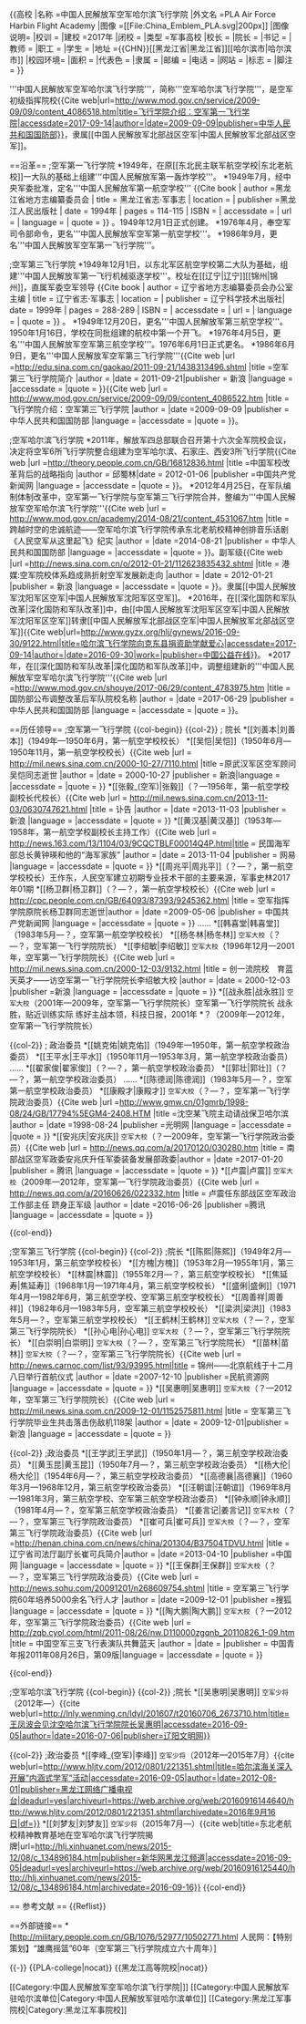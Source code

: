 {{高校
|名称    =中国人民解放军空军哈尔滨飞行学院
|外文名  =PLA Air Force Harbin Flight Academy
|图像    =[[File:China_Emblem_PLA.svg|200px]]
|图像说明=
|校训    =
|建校    =2017年
|闭校    =
|类型    =军事高校
|校长    =
|院长    =
|书记    =
|教师    =
|职工    =
|学生    =
|地址    ={{CHN}}[[黑龙江省|黑龙江省]][[哈尔滨市|哈尔滨市]]
|校园环境=
|面积    =
|代表色  =
|隶属    =
|邮编    =
|电话    =
|网站    =
|标志    =
|脚注    =
}}

'''中国人民解放军空军哈尔滨飞行学院'''，简称'''空军哈尔滨飞行学院'''，是空军初级指挥院校<ref name=mod>{{Cite web|url=http://www.mod.gov.cn/service/2009-09/09/content_4086518.htm|title=飞行学院介绍：空军第一飞行学院|accessdate=2017-09-14|author=|date=2009-09-09|publisher=中华人民共和国国防部}}</ref>，隶属[[中国人民解放军北部战区空军|中国人民解放军北部战区空军]]。

==沿革==
;空军第一飞行学院
*1949年，在原[[东北民主联军航空学校|东北老航校]]一大队的基础上组建'''中国人民解放军第一轰炸学校'''<ref name=mod/>。
*1949年7月，经中央军委批准，定名'''中国人民解放军第一航空学校'''<ref name=hljszjsz> {{Cite book | author =黑龙江省地方志编纂委员会  | title = 黑龙江省志·军事志 | location =  | publisher =黑龙江人民出版社  | date = 1994年 | pages = 114-115 | ISBN =  | accessdate =  | url =  | language =  | quote =  }} </ref><ref name=mod/>。1949年12月1日正式创建<ref name=lishm/>。
*1976年4月，奉空军司令部命令，更名'''中国人民解放军空军第一航空学校'''<ref name=hljszjsz/><ref name=mod/>。
*1986年9月，更名'''中国人民解放军空军第一飞行学院'''<ref name=mod/>。

;空军第三飞行学院
*1949年12月1日，以东北军区航空学校第二大队为基础，组建'''中国人民解放军第一飞行机械驱逐学校'''。校址在[[辽宁|辽宁]][[锦州|锦州]]，直属军委空军领导<ref name=lnszjsz> {{Cite book | author = 辽宁省地方志编纂委员会办公室主编 | title = 辽宁省志·军事志 | location =  | publisher =  辽宁科学技术出版社| date = 1999年 | pages = 288-289 | ISBN =  | accessdate =  | url =  | language =  | quote =  }} </ref><ref name=disanjj/>。
*1949年12月20日，更名'''中国人民解放军第三航空学校'''<ref name=lnszjsz/><ref name=disanjj/>。1950年1月16日，学校在同批组建的航校中第一个开飞<ref name=disansohu/>。
*1976年4月5日，更名'''中国人民解放军空军第三航空学校'''<ref name=lnszjsz/>。1976年6月1日正式更名<ref name=disanjj/>。
*1986年6月9日，更名'''中国人民解放军空军第三飞行学院'''<ref>{{Cite web |url =http://edu.sina.com.cn/gaokao/2011-09-21/1438313496.shtml  |title =空军第三飞行学院简介  |author =  |date =  2011-09-21|publisher = 新浪 |language =  |accessdate =  |quote =  }}</ref><ref name=disanjj>{{Cite web |url = http://www.mod.gov.cn/service/2009-09/09/content_4086522.htm |title =飞行学院介绍：空军第三飞行学院  |author =  |date =2009-09-09  |publisher = 中华人民共和国国防部 |language =  |accessdate =  |quote =  }}</ref>。

;空军哈尔滨飞行学院
*2011年，解放军四总部联合召开第十六次全军院校会议，决定将空军6所飞行学院整合组建为空军哈尔滨、石家庄、西安3所飞行学院<ref>{{Cite web |url =http://theory.people.com.cn/GB/16812836.html  |title =中国军校改革背后的战略指向  |author =  邱蜀林|date = 2012-01-06 |publisher =中国共产党新闻网  |language =  |accessdate =  |quote =  }}</ref>。
*2012年4月25日，在军队编制体制改革中，空军第一飞行学院与空军第三飞行学院合并，整编为'''中国人民解放军空军哈尔滨飞行学院'''<ref>{{Cite web |url = http://www.mod.gov.cn/academy/2014-08/21/content_4531067.htm |title =跨越时空的忠诚航迹——空军哈尔滨飞行学院传承东北老航校精神创排音乐话剧《人民空军从这里起飞》纪实  |author =  |date =2014-08-21  |publisher = 中华人民共和国国防部 |language =  |accessdate =  |quote =  }}</ref>。副军级<ref>{{Cite web |url =http://news.sina.com.cn/o/2012-01-21/112623835432.shtml  |title = 港媒:空军院校体系趋成熟折射空军发展新走向 |author =  |date = 2012-01-21 |publisher = 新浪 |language =  |accessdate =  |quote =  }}</ref>。隶属[[中国人民解放军沈阳军区空军|中国人民解放军沈阳军区空军]]。
*2016年，在[[深化国防和军队改革|深化国防和军队改革]]中，由[[中国人民解放军沈阳军区空军|中国人民解放军沈阳军区空军]]转隶[[中国人民解放军北部战区空军|中国人民解放军北部战区空军]]<ref>{{Cite web|url=http://www.gyzx.org/hlj/gynews/2016-09-30/9122.html|title=哈尔滨飞行学院向克东县捐资助学献爱心|accessdate=2017-09-14|author=|date=2016-09-30|work=|publisher=中国公益在线}}</ref>。
*2017年，在[[深化国防和军队改革|深化国防和军队改革]]中，调整组建新的'''中国人民解放军空军哈尔滨飞行学院'''<ref>{{Cite web |url =http://www.mod.gov.cn/shouye/2017-06/29/content_4783975.htm  |title = 国防部公布调整改革后军队院校名称 |author =  |date =2017-06-29  |publisher = 中华人民共和国国防部 |language =  |accessdate =  |quote =  }}</ref>。

==历任领导==
;空军第一飞行学院
{{col-begin}}
{{col-2}}
; 院长
*[[刘善本|刘善本]]（1949年—1950年6月，第一航空学校校长）<ref name=hljszjsz/>
*[[吴恺|吴恺]]（1950年6月—1950年11月，第一航空学校校长）<ref>{{Cite web |url = http://mil.news.sina.com.cn/2000-10-27/7110.html |title =原武汉军区空军顾问吴恺同志逝世  |author =  |date = 2000-10-27 |publisher =  新浪|language =  |accessdate =  |quote =  }}</ref>
*[[张毅_(空军)|张毅]]（？—1956年，第一航空学校副校长代校长）<ref>{{Cite web |url =  http://mil.news.sina.com.cn/2013-11-03/0630747621.html  |title = 讣告 |author =  |date =2013-11-03  |publisher = 新浪 |language =  |accessdate =  |quote =  }}</ref>
*[[黄汉基|黄汉基]]（1953年—1958年，第一航空学校副校长主持工作）<ref>{{Cite web |url =  http://news.163.com/13/1104/03/9CQCTBLF00014Q4P.html|title = 民国海军部总长黄钟瑛和他的“海军家族” |author =  |date = 2013-11-04 |publisher = 网易 |language =  |accessdate =  |quote =  }}</ref>
*[[周兆平|周兆平]]（？—？，第一航空学校校长）<ref name=wangzd>王作东，人民空军建立初期专业技术干部的主要来源，军事史林2017年01期</ref>
*[[杨卫群|杨卫群]]（？—？，第一航空学校校长）<ref name=wangzd/><ref>{{Cite web |url = http://cpc.people.com.cn/GB/64093/87393/9245362.html |title =  空军指挥学院原院长杨卫群同志逝世|author =  |date =2009-05-06  |publisher = 中国共产党新闻网 |language =  |accessdate =  |quote =  }}</ref>
……
*[[韩喜堂|韩喜堂]]（1983年5月—？，空军第一航空学校校长）<ref name=hljszjsz/>
*[[杨冬林|杨冬林]] <small>空军大校</small>（？—？，空军第一飞行学院院长）
*[[李绍敏|李绍敏]] <small>空军大校</small>（1996年12月—2001年，空军第一飞行学院院长）<ref name=lishm>{{Cite web |url = http://mil.news.sina.com.cn/2000-12-03/9132.html |title = 创一流院校　育蓝天英才——访空军第一飞行学院院长李绍敏大校 |author =  |date = 2000-12-03 |publisher =新浪  |language =  |accessdate =  |quote =  }}</ref><ref name=shenkong/>
*[[战永胜|战永胜]] <small>空军大校</small>（2001年—2009年，空军第一飞行学院院长）<ref>空军第一飞行学院院长 战永胜，贴近训练实际 练好主战本领，科技日报，2001年</ref>
*？（2009年—2012年，空军第一飞行学院院长）

{{col-2}}
; 政治委员
*[[姚克佑|姚克佑]]（1949年—1950年，第一航空学校政治委员）<ref name=hljszjsz/>
*[[王平水|王平水]]（1950年11月—1953年3月，第一航空学校政治委员）
……
*[[翟家俊|翟家俊]]（？—？，第一航空学校政治委员）
*[[郭壮|郭壮]]（？—？，第一航空学校政治委员）
……
*[[陈德润|陈德润]]（1983年5月—？，空军第一航空学校政治委员）<ref name=hljszjsz/>
*[[康殿才|康殿才]] <small>空军大校</small>（？—？，空军第一飞行学院政治委员）<ref name=shenkong>{{Cite web |url =http://www.gmw.cn/01gmrb/1998-08/24/GB/17794%5EGM4-2408.HTM  |title =沈空某飞院主动请战保卫哈尔滨 |author =  |date =1998-08-24  |publisher =光明网  |language =  |accessdate =  |quote =  }}</ref>
*[[安兆庆|安兆庆]] <small>空军大校</small>（？—2009年，空军第一飞行学院政治委员）<ref>{{Cite web |url = http://news.qq.com/a/20170120/030280.htm |title =  南部战区空军政委安兆庆升任军委装备发展部政委|author =  |date =2017-01-20  |publisher = 腾讯 |language =  |accessdate =  |quote =  }}</ref>
*[[卢震|卢震]] <small>空军大校</small>（2009年—2012年，空军第一飞行学院政治委员）<ref>{{Cite web |url = http://news.qq.com/a/20160626/022332.htm |title = 卢震任东部战区空军政治工作部主任 跻身正军级 |author =  |date =2016-06-26  |publisher =腾讯  |language =  |accessdate =  |quote =  }}</ref>

{{col-end}}

;空军第三飞行学院
{{col-begin}}
{{col-2}}
;院长
*[[陈熙|陈熙]]（1949年2月—1953年1月，第三航空学校校长）<ref name=lnszjsz/>
*[[方槐|方槐]]（1953年2月—1955年1月，第三航空学校校长）<ref name=lnszjsz/>
*[[林震|林震]]（1955年2月—？，第三航空学校校长）<ref name=lnszjsz/>
*[[焦延寿|焦延寿]]（1968年1月—1971年4月，第三航空学校校长）<ref name=lnszjsz/>
*[[盛俐|盛俐]]（1971年4月—1982年6月，第三航空学校、空军第三航空学校校长）<ref name=lnszjsz/>
*[[周善祥|周善祥]]（1982年6月—1983年5月，空军第三航空学校校长）<ref name=lnszjsz/>
*[[梁洪|梁洪]]（1983年5月—？，空军第三航空学校校长）<ref name=lnszjsz/>
*[[王鹤林|王鹤林]] <small>空军大校</small>（？—？，空军第三飞行学院院长）
*[[孙心电|孙心电]] <small>空军大校</small>（？—？，空军第三飞行学院院长）
*[[白崇明|白崇明]] <small>空军大校</small>（？—？，空军第三飞行学院院长）
*[[苗林|苗林]] <small>空军大校</small>（？—？，空军第三飞行学院院长）<ref>{{Cite web |url = http://news.carnoc.com/list/93/93995.html|title = 锦州——北京航线于十二月八日举行首航仪式 |author =  |date =2007-12-10  |publisher =民航资源网  |language =  |accessdate =  |quote =  }}</ref>
*[[吴惠明|吴惠明]] <small>空军大校</small>（？—2012年，空军第三飞行学院院长）<ref>{{Cite web |url = http://mil.news.sina.com.cn/2009-12-01/1152575811.html |title = 空军第三飞行学院毕业生共击落击伤敌机118架 |author =  |date =  2009-12-01|publisher = 新浪 |language =  |accessdate =  |quote =  }}</ref>

{{col-2}}
;政治委员
*[[王学武|王学武]]（1950年1月—？，第三航空学校政治委员）<ref name=lnszjsz/>
*[[黄玉昆|黄玉昆]]（1950年7月—？，第三航空学校政治委员）<ref name=lnszjsz/>
*[[杨大伦|杨大伦]]（1954年6月—？，第三航空学校政治委员）<ref name=lnszjsz/>
*[[高德襄|高德襄]]（1960年3月—1968年12月，第三航空学校政治委员）<ref name=lnszjsz/>
*[[汪朝谊|汪朝谊]]（1969年8月—1981年3月，第三航空学校、空军第三航空学校政治委员）<ref name=lnszjsz/>
*[[钟永顺|钟永顺]]（1981年4月—？，空军第三航空学校政治委员）<ref name=lnszjsz/>
*[[姜言记|姜言记]] <small>空军大校</small>（？—？，空军第三飞行学院政治委员）
*[[崔可兵|崔可兵]] <small>空军大校</small>（？—？，空军第三飞行学院政治委员）<ref>{{Cite web |url =http://henan.china.com.cn/news/china/201304/B37504TDVU.html  |title =  辽宁省司法厅副厅长崔可兵简介|author =  |date =2013-04-10  |publisher =中国网  |language =  |accessdate =  |quote =  }}</ref>
*[[王保群|王保群]] <small>空军大校</small>（？—？，空军第三飞行学院政治委员）<ref name=disansohu>{{Cite web |url = http://news.sohu.com/20091201/n268609754.shtml |title = 空军第三飞行学院60年培养5000余名飞行人才 |author =  |date =2009-12-01  |publisher =搜狐  |language =  |accessdate =  |quote =  }}</ref>
*[[陶大鹏|陶大鹏]] <small>空军大校</small>（？—2012年，空军第三飞行学院政治委员）<ref>{{Cite web |url = http://zqb.cyol.com/html/2011-08/26/nw.D110000zgqnb_20110826_1-09.htm |title = 中国空军三支飞行表演队共舞蓝天 |author =  |date =  |publisher =  中国青年报2011年08月26日，第09版|language =  |accessdate =  |quote =  }}</ref>

{{col-end}}

;空军哈尔滨飞行学院
{{col-begin}}
{{col-2}}
;院长
*[[吴惠明|吴惠明]] <small>空军少将</small>（2012年—）<ref>{{cite web|url=http://lnly.wenming.cn/ldyl/201607/t20160706_2673710.htm|title=王凤波会见沈空哈尔滨飞行学院院长吴惠明|accessdate=2016-09-05|author=|date=2016-07-06|publisher=辽阳文明网}}</ref>

{{col-2}}
;政治委员
*[[李峰_(空军)|李峰]] <small>空军少将</small>（2012年—2015年7月）<ref>{{cite web|url=http://www.hljtv.com/2012/0801/221351.shtml|title=哈尔滨海关深入开展“内涵式学军”活动|accessdate=2016-09-05|author=|date=2012-08-01|publisher=黑龙江网络广播电视台|deadurl=yes|archiveurl=https://web.archive.org/web/20160916144640/http://www.hljtv.com/2012/0801/221351.shtml|archivedate=2016年9月16日|df=}}</ref>
*[[刘梦友|刘梦友]] <small>空军少将</small>（2015年7月—）<ref>{{cite web|title=东北老航校精神教育基地在空军哈尔滨飞行学院揭牌|url=http://hlj.xinhuanet.com/news/2015-12/08/c_134896184.htm|publisher=新华网黑龙江频道|accessdate=2016-09-05|deadurl=yes|archiveurl=https://web.archive.org/web/20160916125440/http://hlj.xinhuanet.com/news/2015-12/08/c_134896184.htm|archivedate=2016-09-16}}</ref>
{{col-end}}

== 参考文献 ==
{{Reflist}}

==外部链接==
*[http://military.people.com.cn/GB/1076/52977/10502771.html 人民网：【特别策划】“雄鹰摇篮”60年（空军第三飞行学院成立六十周年）]

{{-}}
{{PLA-college|nocat}}
{{黑龙江高等院校|nocat}}

[[Category:中国人民解放军空军哈尔滨飞行学院|]]
[[Category:中国人民解放军驻哈尔滨单位|Category:中国人民解放军驻哈尔滨单位]]
[[Category:黑龙江军事院校|Category:黑龙江军事院校]]